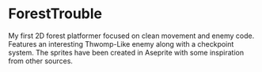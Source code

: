 # ForestTrouble

My first 2D forest platformer focused on clean movement and enemy code. Features an interesting Thwomp-Like enemy along with a checkpoint system. The sprites have been created in Aseprite with some inspiration from other sources.

